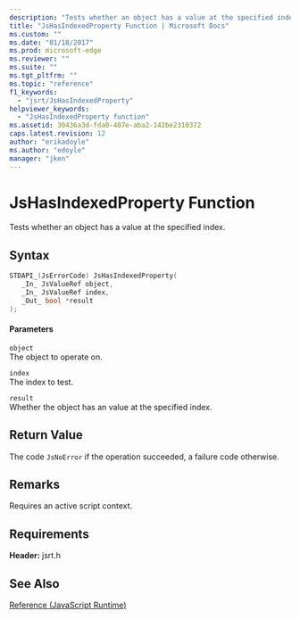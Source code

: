 ```yaml
---
description: "Tests whether an object has a value at the specified index."
title: "JsHasIndexedProperty Function | Microsoft Docs"
ms.custom: ""
ms.date: "01/18/2017"
ms.prod: microsoft-edge
ms.reviewer: ""
ms.suite: ""
ms.tgt_pltfrm: ""
ms.topic: "reference"
f1_keywords: 
  - "jsrt/JsHasIndexedProperty"
helpviewer_keywords: 
  - "JsHasIndexedProperty function"
ms.assetid: 30436a3d-fda0-407e-aba2-142be2310372
caps.latest.revision: 12
author: "erikadoyle"
ms.author: "edoyle"
manager: "jken"
---
```

# JsHasIndexedProperty Function
Tests whether an object has a value at the specified index.  
  
## Syntax  
  
```cpp  
STDAPI_(JsErrorCode) JsHasIndexedProperty(  
   _In_ JsValueRef object,  
   _In_ JsValueRef index,  
   _Out_ bool *result  
);  
```  
  
#### Parameters  
 `object`  
 The object to operate on.  
  
 `index`  
 The index to test.  
  
 `result`  
 Whether the object has an value at the specified index.  
  
## Return Value  
 The code `JsNoError` if the operation succeeded, a failure code otherwise.  
  
## Remarks  
 Requires an active script context.  
  
## Requirements  
 **Header:** jsrt.h  
  
## See Also  
 [Reference (JavaScript Runtime)](../chakra-hosting/reference-javascript-runtime.md)